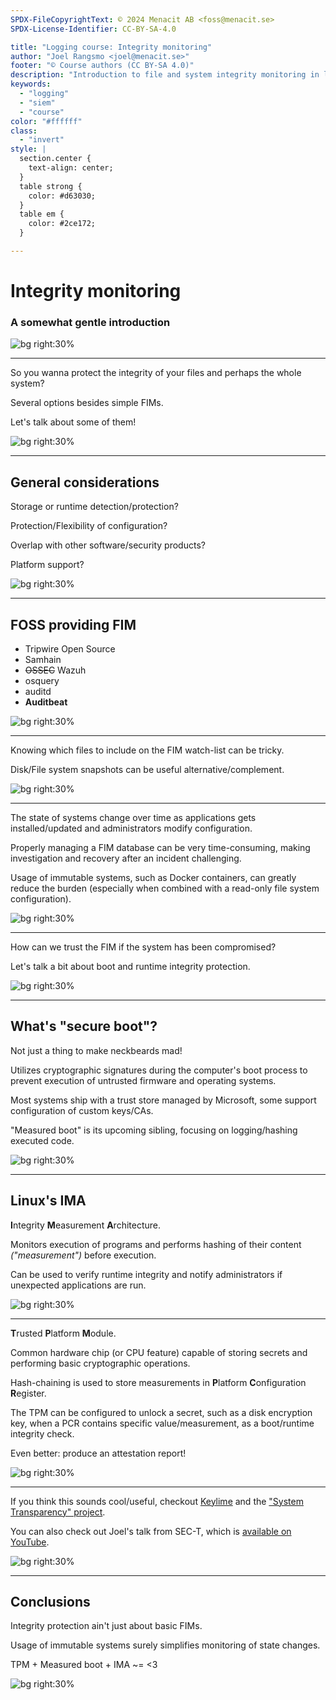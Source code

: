 ```yaml
---
SPDX-FileCopyrightText: © 2024 Menacit AB <foss@menacit.se>
SPDX-License-Identifier: CC-BY-SA-4.0

title: "Logging course: Integrity monitoring"
author: "Joel Rangsmo <joel@menacit.se>"
footer: "© Course authors (CC BY-SA 4.0)"
description: "Introduction to file and system integrity monitoring in logging course"
keywords:
  - "logging"
  - "siem"
  - "course"
color: "#ffffff"
class:
  - "invert"
style: |
  section.center {
    text-align: center;
  }
  table strong {
    color: #d63030;
  }
  table em {
    color: #2ce172;
  }

---
```

<!-- _footer: "%ATTRIBUTION_PREFIX% Marcin Wichary (CC BY 2.0)" -->
# Integrity monitoring
### A somewhat gentle introduction

![bg right:30%](images/32-abandoned_factory.jpg)

---
<!-- _footer: "%ATTRIBUTION_PREFIX% Marcin Wichary (CC BY 2.0)" -->
So you wanna protect the integrity of
your files and perhaps the whole system?  

Several options besides simple FIMs.  
  
Let's talk about some of them!

![bg right:30%](images/32-abandoned_factory.jpg)

---
<!-- _footer: "%ATTRIBUTION_PREFIX% Kevin Dooley (CC BY 2.0)" -->
## General considerations
Storage or runtime detection/protection?  

Protection/Flexibility of configuration?  
  
Overlap with other software/security products?
  
Platform support?  
  
![bg right:30%](images/32-plants.jpg)

---
<!-- _footer: "%ATTRIBUTION_PREFIX% Adam Greig (CC BY-SA 2.0)" -->
## FOSS providing FIM
- Tripwire Open Source
- Samhain
- ~~OSSEC~~ Wazuh
- osquery
- auditd
- **Auditbeat**

![bg right:30%](images/32-outdoors_computer.jpg)

---
<!-- _footer: "%ATTRIBUTION_PREFIX% Jesse James (CC BY 2.0)" -->
Knowing which files to include on the
FIM watch-list can be tricky.  

Disk/File system snapshots can be
useful alternative/complement.

![bg right:30%](images/32-man_statue.jpg)

---
<!-- _footer: "%ATTRIBUTION_PREFIX% Kurayba (CC BY-SA 2.0)" -->
The state of systems change over time as
applications gets installed/updated and
administrators modify configuration.  

Properly managing a FIM database can be
very time-consuming, making investigation
and recovery after an incident challenging.

Usage of immutable systems, such as Docker
containers, can greatly reduce the burden
(especially when combined with a read-only
file system configuration).

![bg right:30%](images/32-snow_spheres.jpg)

---
<!-- _footer: "%ATTRIBUTION_PREFIX% Fritzchens Fritz (CC0 1.0)" -->
How can we trust the FIM if the
system has been compromised?  

Let's talk a bit about boot and
runtime integrity protection.

![bg right:30%](images/32-broken_cpu.jpg)

---
<!-- _footer: "%ATTRIBUTION_PREFIX% Jusotil 1943 (CC0 1.0)" -->
## What's "secure boot"?
Not just a thing to make neckbeards mad!  

Utilizes cryptographic signatures during
the computer's boot process to prevent
execution of untrusted firmware and
operating systems.  
  
Most systems ship with a trust store
managed by Microsoft, some support
configuration of custom keys/CAs.  

"Measured boot" is its upcoming sibling,
focusing on logging/hashing executed code. 

![bg right:30%](images/32-rusted_cards.jpg)

---
<!-- _footer: "%ATTRIBUTION_PREFIX% Tobin (CC BY-SA 2.0)" -->
## Linux's IMA
**I**ntegrity **M**easurement **A**rchitecture.  

Monitors execution of programs and performs
hashing of their content _("measurement")_
before execution.  

Can be used to verify runtime integrity and
notify administrators if unexpected
applications are run.

![bg right:30%](images/32-pcb.jpg)

---
<!-- _footer: "%ATTRIBUTION_PREFIX% Pelle Sten (CC BY 2.0)" -->
**T**rusted **P**latform **M**odule.  
  
Common hardware chip (or CPU feature) capable
of storing secrets and performing basic
cryptographic operations.  

Hash-chaining is used to store measurements
in **P**latform **C**onfiguration **R**egister.  

The TPM can be configured to unlock a secret,
such as a disk encryption key, when a PCR
contains specific value/measurement,
as a boot/runtime integrity check.

Even better: produce an attestation report!

![bg right:30%](images/32-padlocks.jpg)

---
<!-- _footer: "%ATTRIBUTION_PREFIX% Kuhnmi (CC BY 2.0)" -->
If you think this sounds cool/useful,
checkout [Keylime](https://keylime.dev/) and the
["System Transparency" project](https://www.system-transparency.org/).  

You can also check out Joel's talk
from SEC-T, which is [available on YouTube](https://youtu.be/vdj9Pr-6dq8).

![bg right:30%](images/32-kolibri.jpg)

---
<!-- _footer: "%ATTRIBUTION_PREFIX% Thierry Ehrmann (CC BY 2.0)" -->
## Conclusions
Integrity protection ain't just
about basic FIMs.  
  
Usage of immutable systems
surely simplifies monitoring
of state changes.

TPM + Measured boot + IMA ~= <3  

![bg right:30%](images/32-cyborg_streetart.jpg)
